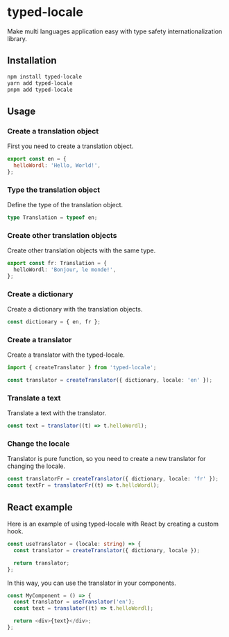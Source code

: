 # typed-locale

Make multi languages application easy with type safety internationalization library.

## Installation

```bash
npm install typed-locale
yarn add typed-locale
pnpm add typed-locale
```

## Usage

### Create a translation object

First you need to create a translation object.

```javascript
export const en = {
  helloWordl: 'Hello, World!',
};
```

### Type the translation object

Define the type of the translation object.

```typescript
type Translation = typeof en;
```

### Create other translation objects

Create other translation objects with the same type.

```typescript
export const fr: Translation = {
  helloWordl: 'Bonjour, le monde!',
};
```

### Create a dictionary

Create a dictionary with the translation objects.

```typescript
const dictionary = { en, fr };
```

### Create a translator

Create a translator with the typed-locale.

```typescript
import { createTranslator } from 'typed-locale';

const translator = createTranslator({ dictionary, locale: 'en' });
```

### Translate a text

Translate a text with the translator.

```typescript
const text = translator((t) => t.helloWordl);
```

### Change the locale

Translator is pure function, so you need to create a new translator for changing the locale.

```typescript
const translatorFr = createTranslator({ dictionary, locale: 'fr' });
const textFr = translatorFr((t) => t.helloWordl);
```

## React example

Here is an example of using typed-locale with React by creating a custom hook.

```typescript
const useTranslator = (locale: string) => {
  const translator = createTranslator({ dictionary, locale });

  return translator;
};
```

In this way, you can use the translator in your components.

```typescript
const MyComponent = () => {
  const translator = useTranslator('en');
  const text = translator((t) => t.helloWordl);

  return <div>{text}</div>;
};
```
